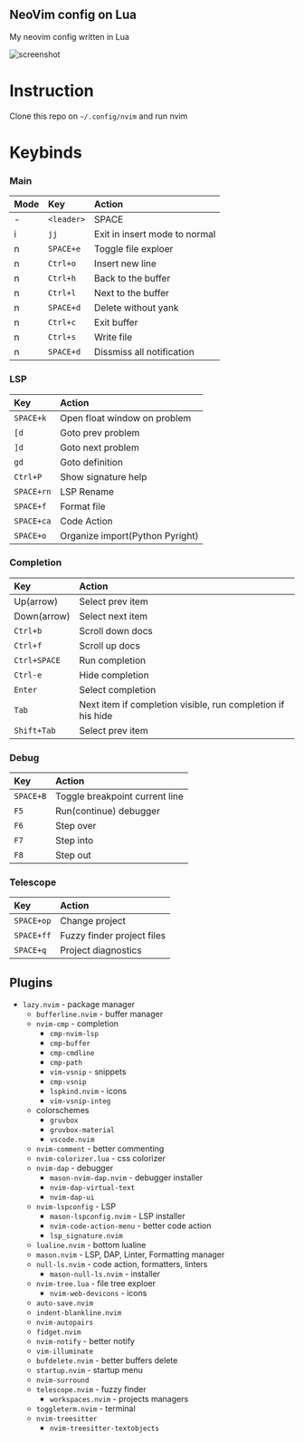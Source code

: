## NeoVim config on Lua 
My neovim config written in Lua

![screenshot](https://i.imgur.com/COBM6ic.png)

# Instruction
Clone this repo on `~/.config/nvim` and run nvim

# Keybinds


### Main



| Mode | Key | Action |
| :---- | :------- | :-------- |
| - | `<leader>` | SPACE |
| i | `jj` | Exit in insert mode to normal |
| n | `SPACE+e` | Toggle file exploer |
| n | `Ctrl+o` | Insert new line |
| n | `Ctrl+h` | Back to the buffer |
| n | `Ctrl+l` | Next to the buffer |
| n | `SPACE+d` | Delete without yank |
| n | `Ctrl+c` | Exit buffer |
| n | `Ctrl+s` | Write file |
| n | `SPACE+d` | Dissmiss all notification |

### LSP
| Key | Action |
| :---- | :------- |
| `SPACE+k` | Open float window on problem |
| `[d` | Goto prev problem |
| `]d` | Goto next problem |
| `gd` | Goto definition |
| `Ctrl+P` | Show signature help |
| `SPACE+rn` | LSP Rename |
| `SPACE+f` | Format file |
| `SPACE+ca` | Code Action |
| `SPACE+o` | Organize import(Python Pyright) | 


### Completion
| Key | Action |
| :---- | :------- |
| Up(arrow) | Select prev item |
| Down(arrow) | Select next item |
| `Ctrl+b` | Scroll down docs |
| `Ctrl+f` | Scroll up docs |
| `Ctrl+SPACE` | Run completion |
| `Ctrl-e` | Hide completion |
| `Enter` | Select completion |
| `Tab` | Next item if completion visible, run completion if his hide |
| `Shift+Tab` | Select prev item |

### Debug
| Key | Action |
| :---- | :------- |
| `SPACE+B` | Toggle breakpoint current line |
| `F5` | Run(continue) debugger |
| `F6` | Step over |
| `F7` | Step into |
| `F8` | Step out |

### Telescope
| Key | Action |
| :---- | :------- |
| `SPACE+op` | Change project |
| `SPACE+ff` | Fuzzy finder project files |
| `SPACE+q` | Project diagnostics |

## Plugins

- `lazy.nvim` - package manager
    - `bufferline.nvim` - buffer manager
    - `nvim-cmp` - completion
        - `cmp-nvim-lsp`
        - `cmp-buffer`
        - `cmp-cmdline`
        - `cmp-path`
        - `vim-vsnip` - snippets
        - `cmp-vsnip`
        - `lspkind.nvim` - icons
        - `vim-vsnip-integ`
    - colorschemes
        - `gruvbox`
        - `gruvbox-material`
        - `vscode.nvim`
    - `nvim-comment` - better commenting
    - `nvim-colorizer.lua` - css colorizer
    - `nvim-dap` - debugger
        - `mason-nvim-dap.nvim` - debugger installer
        - `nvim-dap-virtual-text`
        - `nvim-dap-ui`
    - `nvim-lspconfig` - LSP
        - `mason-lspconfig.nvim` - LSP installer
        - `nvim-code-action-menu` - better code action
        - `lsp_signature.nvim`
    - `lualine.nvim` - bottom lualine
    - `mason.nvim` - LSP, DAP, Linter, Formatting manager
    - `null-ls.nvim` - code action, formatters, linters
        - `mason-null-ls.nvim` - installer
    - `nvim-tree.lua` - file tree exploer
        - `nvim-web-devicons` - icons
    - `auto-save.nvim`
    - `indent-blankline.nvim`
    - `nvim-autopairs`
    - `fidget.nvim`
    - `nvim-notify` - better notify
    - `vim-illuminate`
    - `bufdelete.nvim` - better buffers delete
    - `startup.nvim` - startup menu
    - `nvim-surround`
    - `telescope.nvim` - fuzzy finder
        - `workspaces.nvim` - projects managers
    - `toggleterm.nvim` - terminal
    - `nvim-treesitter`
        - `nvim-treesitter-textobjects`
